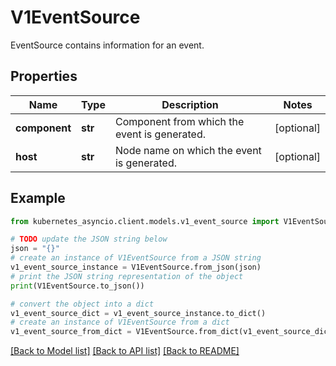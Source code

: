 # V1EventSource

EventSource contains information for an event.

## Properties

Name | Type | Description | Notes
------------ | ------------- | ------------- | -------------
**component** | **str** | Component from which the event is generated. | [optional] 
**host** | **str** | Node name on which the event is generated. | [optional] 

## Example

```python
from kubernetes_asyncio.client.models.v1_event_source import V1EventSource

# TODO update the JSON string below
json = "{}"
# create an instance of V1EventSource from a JSON string
v1_event_source_instance = V1EventSource.from_json(json)
# print the JSON string representation of the object
print(V1EventSource.to_json())

# convert the object into a dict
v1_event_source_dict = v1_event_source_instance.to_dict()
# create an instance of V1EventSource from a dict
v1_event_source_from_dict = V1EventSource.from_dict(v1_event_source_dict)
```
[[Back to Model list]](../README.md#documentation-for-models) [[Back to API list]](../README.md#documentation-for-api-endpoints) [[Back to README]](../README.md)


